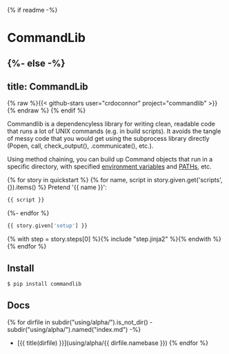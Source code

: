 {% if readme -%}
# CommandLib
{%- else -%}
---
title: CommandLib
---

{% raw %}{{< github-stars user="crdoconnor" project="commandlib" >}}{% endraw %}
{% endif %}

Commandlib is a dependencyless library for writing clean, readable code that runs a lot of
UNIX commands (e.g. in build scripts). It avoids the tangle of messy code that you would
get using the subprocess library directly (Popen, call, check_output(), .communicate(), etc.).

Using method chaining, you can build up Command objects that run in a specific
directory, with specified [environment variables](using/alpha/environment-variables)
and [PATHs](using/alpha/add-directory-to-path), etc.

{% for story in quickstart %}
{% for name, script in story.given.get('scripts', {}).items() %}
Pretend '{{ name }}':
```bash
{{ script }}
```
{%- endfor %}

```python
{{ story.given['setup'] }}
```

{% with step = story.steps[0] %}{% include "step.jinja2" %}{% endwith %}
{% endfor %}


Install
-------

```sh
$ pip install commandlib
```

Docs
----

{% for dirfile in subdir("using/alpha/").is_not_dir() - subdir("using/alpha/").named("index.md") -%}
- [{{ title(dirfile) }}](using/alpha/{{ dirfile.namebase }})
{% endfor %}
